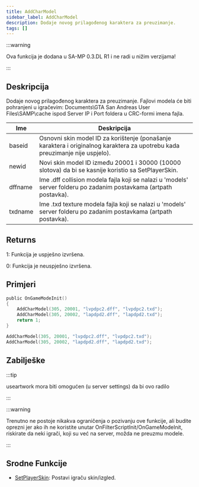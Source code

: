 ```yaml
---
title: AddCharModel
sidebar_label: AddCharModel
description: Dodaje novog prilagođenog karaktera za preuzimanje.
tags: []
---
```


:::warning

Ova funkcija je dodana u SA-MP 0.3.DL R1 i ne radi u nižim verzijama!

:::

## Deskripcija

Dodaje novog prilagođenog karaktera za preuzimanje. Fajlovi modela će biti pohranjeni u igračevim: Documents\GTA San Andreas User Files\SAMP\cache ispod Server IP i Port foldera u CRC-formi imena fajla.

| Ime     | Deskripcija                                                                                                                  |
| ------- | ---------------------------------------------------------------------------------------------------------------------------- |
| baseid  | Osnovni skin model ID za korištenje (ponašanje karaktera i originalnog karaktera za upotrebu kada preuzimanje nije uspjelo). |
| newid   | Novi skin model ID između 20001 i 30000 (10000 slotova) da bi se kasnije koristio sa SetPlayerSkin.                          |
| dffname | Ime .dff collision modela fajla koji se nalazi u 'models' server folderu po zadanim postavkama (artpath postavka).           |
| txdname | Ime .txd texture modela fajla koji se nalazi u 'models' server folderu po zadanim postavkama (artpath postavka).             |

## Returns

1: Funkcija je uspješno izvršena.

0: Funkcija je neuspješno izvršena.

## Primjeri

```c
public OnGameModeInit()
{
    AddCharModel(305, 20001, "lvpdpc2.dff", "lvpdpc2.txd");
    AddCharModel(305, 20002, "lapdpd2.dff", "lapdpd2.txd");
    return 1;
}
```

```c
AddCharModel(305, 20001, "lvpdpc2.dff", "lvpdpc2.txd");
AddCharModel(305, 20002, "lapdpd2.dff", "lapdpd2.txd");
```

## Zabilješke

:::tip

useartwork mora biti omogućen (u server settings) da bi ovo radilo

:::

:::warning

Trenutno ne postoje nikakva ograničenja o pozivanju ove funkcije, ali budite oprezni jer ako ih ne koristite unutar OnFilterScriptInit/OnGameModeInit, riskirate da neki igrači, koji su već na server, možda ne preuzmu modele.

:::

## Srodne Funkcije

- [SetPlayerSkin](SetPlayerSkin.md): Postavi igraču skin/izgled.
